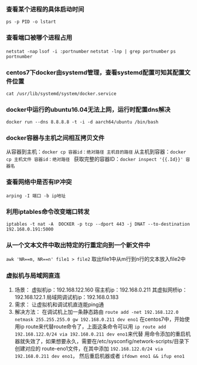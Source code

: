 ### 查看某个进程的具体启动时间
`ps -p PID -o lstart`

### 查看端口被哪个进程占用
`netstat -nap`
`lsof -i :portnumber`
`netstat -lnp | grep portnumber`
`ps portnumber`

### centos7下docker由systemd管理，查看systemd配置可知其配置文件位置
`cat /usr/lib/systemd/system/docker.service`

### docker中运行的ubuntu16.04无法上网，运行时配置dns解决
`docker run --dns 8.8.8.8 -t -i -d aarch64/ubuntu /bin/bash`

### docker容器与主机之间相互拷贝文件
从容器到主机：`docker cp 容器id：绝对路径 主机目的路径`
从主机到容器：`docker cp 主机文件 容器id：绝对路径 `
获取完整的容器ID：`docker inspect '{{.Id}}' 容器名`

### 查看网络中是否有IP冲突
`arping -I 端口 -b ip地址`

### 利用iptables命令改变端口转发
`iptables -t nat -A  DOCKER -p tcp --dport 443 -j DNAT --to-destination 192.168.0.191:5000`

### 从一个文本文件中取出特定的行重定向到一个新文件中
`awk 'NR==m, NR==n' file1 > file2` 取出file1中从m行到n行的文本放入file2中

### 虚拟机与局域网直连
1. 场景：
虚拟机ip：192.168.122.160
宿主机ip：192.168.0.211 其虚拟网桥ip：192.168.122.1
局域网调试机ip：192.168.0.183
2. 需求：
让虚拟机和调试机直连能ping通
3. 解决方法：
在调试机上加一条静态路由
 `route add -net 192.168.122.0 netmask 255.255.255.0 gw 192.168.0.211 dev eno1`
在centos7中，开始使用ip route来代替route命令了，上面这条命令可以用
`ip route add 192.168.122.0/24 via 192.168.0.211 dev eno1`来代替
用命令添加的重启机器就失效了，如果想要永久，需要在/etc/sysconfig/network-scripts/目录下创建对应的
route-eno1文件，在其中添加
`192.168.122.0/24 via 192.168.0.211 dev eno1`，
然后重启机器或者
`ifdown eno1 && ifup eno1`
